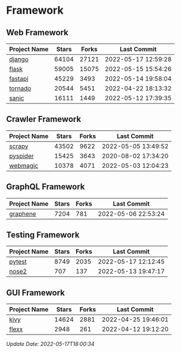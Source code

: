 # Framework

## Web Framework
| Project Name | Stars | Forks | Last Commit |
| ------------ | ----- | ----- | ----------- |
| [django](https://github.com/django/django) | 64104 | 27121 | 2022-05-17 12:59:28 |
| [flask](https://github.com/pallets/flask) | 59005 | 15075 | 2022-05-15 15:54:26 |
| [fastapi](https://github.com/tiangolo/fastapi) | 45229 | 3493 | 2022-05-14 19:58:04 |
| [tornado](https://github.com/tornadoweb/tornado) | 20544 | 5451 | 2022-04-22 18:13:32 |
| [sanic](https://github.com/sanic-org/sanic) | 16111 | 1449 | 2022-05-12 17:39:35 |

## Crawler Framework
| Project Name | Stars | Forks | Last Commit |
| ------------ | ----- | ----- | ----------- |
| [scrapy](https://github.com/scrapy/scrapy) | 43502 | 9622 | 2022-05-05 13:49:52 |
| [pyspider](https://github.com/binux/pyspider) | 15425 | 3643 | 2020-08-02 17:34:20 |
| [webmagic](https://github.com/code4craft/webmagic) | 10378 | 4071 | 2022-05-03 12:04:23 |

## GraphQL Framework
| Project Name | Stars | Forks | Last Commit |
| ------------ | ----- | ----- | ----------- |
| [graphene](https://github.com/graphql-python/graphene) | 7204 | 781 | 2022-05-06 22:53:24 |

## Testing Framework
| Project Name | Stars | Forks | Last Commit |
| ------------ | ----- | ----- | ----------- |
| [pytest](https://github.com/pytest-dev/pytest) | 8749 | 2035 | 2022-05-17 12:12:45 |
| [nose2](https://github.com/nose-devs/nose2) | 707 | 137 | 2022-05-13 19:47:17 |

## GUI Framework
| Project Name | Stars | Forks | Last Commit |
| ------------ | ----- | ----- | ----------- |
| [kivy](https://github.com/kivy/kivy) | 14624 | 2881 | 2022-04-25 19:46:01 |
| [flexx](https://github.com/flexxui/flexx) | 2948 | 261 | 2022-04-12 19:12:20 |

*Update Date: 2022-05-17T18:00:34*